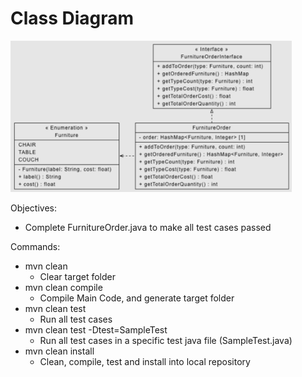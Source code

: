 # Class Diagram
<img src="../FurnitureFactory/img/classDiagram.png" alt="classDiagram" width="450"/>


Objectives:
- Complete FurnitureOrder.java to make all test cases passed

Commands:
- mvn clean
  - Clear target folder
- mvn clean compile
  - Compile Main Code, and generate target folder
- mvn clean test
  - Run all test cases
- mvn clean test -Dtest=SampleTest
  - Run all test cases in a specific test java file (SampleTest.java)
- mvn clean install
  - Clean, compile, test and install into local repository

